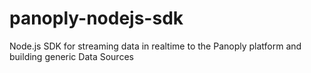# panoply-nodejs-sdk
Node.js SDK for streaming data in realtime to the Panoply platform and building generic Data Sources
